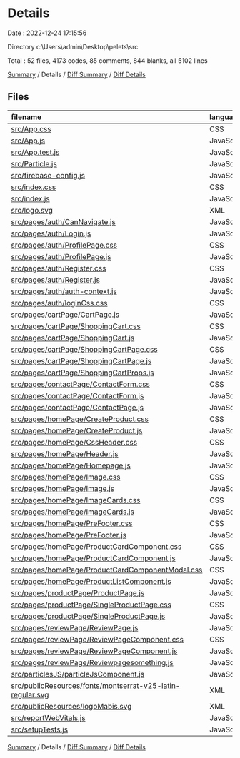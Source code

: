 # Details

Date : 2022-12-24 17:15:56

Directory c:\\Users\\admin\\Desktop\\pelets\\src

Total : 52 files,  4173 codes, 85 comments, 844 blanks, all 5102 lines

[Summary](results.md) / Details / [Diff Summary](diff.md) / [Diff Details](diff-details.md)

## Files
| filename | language | code | comment | blank | total |
| :--- | :--- | ---: | ---: | ---: | ---: |
| [src/App.css](/src/App.css) | CSS | 24 | 1 | 5 | 30 |
| [src/App.js](/src/App.js) | JavaScript | 62 | 0 | 11 | 73 |
| [src/App.test.js](/src/App.test.js) | JavaScript | 7 | 0 | 2 | 9 |
| [src/Particle.js](/src/Particle.js) | JavaScript | 9 | 0 | 3 | 12 |
| [src/firebase-config.js](/src/firebase-config.js) | JavaScript | 12 | 0 | 6 | 18 |
| [src/index.css](/src/index.css) | CSS | 15 | 0 | 3 | 18 |
| [src/index.js](/src/index.js) | JavaScript | 10 | 5 | 3 | 18 |
| [src/logo.svg](/src/logo.svg) | XML | 1 | 0 | 0 | 1 |
| [src/pages/auth/CanNavigate.js](/src/pages/auth/CanNavigate.js) | JavaScript | 11 | 0 | 4 | 15 |
| [src/pages/auth/Login.js](/src/pages/auth/Login.js) | JavaScript | 159 | 1 | 50 | 210 |
| [src/pages/auth/ProfilePage.css](/src/pages/auth/ProfilePage.css) | CSS | 109 | 1 | 22 | 132 |
| [src/pages/auth/ProfilePage.js](/src/pages/auth/ProfilePage.js) | JavaScript | 242 | 3 | 78 | 323 |
| [src/pages/auth/Register.css](/src/pages/auth/Register.css) | CSS | 28 | 0 | 2 | 30 |
| [src/pages/auth/Register.js](/src/pages/auth/Register.js) | JavaScript | 191 | 1 | 56 | 248 |
| [src/pages/auth/auth-context.js](/src/pages/auth/auth-context.js) | JavaScript | 21 | 0 | 6 | 27 |
| [src/pages/auth/loginCss.css](/src/pages/auth/loginCss.css) | CSS | 141 | 0 | 21 | 162 |
| [src/pages/cartPage/CartPage.js](/src/pages/cartPage/CartPage.js) | JavaScript | 12 | 0 | 3 | 15 |
| [src/pages/cartPage/ShoppingCart.css](/src/pages/cartPage/ShoppingCart.css) | CSS | 11 | 0 | 3 | 14 |
| [src/pages/cartPage/ShoppingCart.js](/src/pages/cartPage/ShoppingCart.js) | JavaScript | 39 | 1 | 13 | 53 |
| [src/pages/cartPage/ShoppingCartPage.css](/src/pages/cartPage/ShoppingCartPage.css) | CSS | 446 | 2 | 89 | 537 |
| [src/pages/cartPage/ShoppingCartPage.js](/src/pages/cartPage/ShoppingCartPage.js) | JavaScript | 194 | 1 | 35 | 230 |
| [src/pages/cartPage/ShoppingCartProps.js](/src/pages/cartPage/ShoppingCartProps.js) | JavaScript | 25 | 0 | 5 | 30 |
| [src/pages/contactPage/ContactForm.css](/src/pages/contactPage/ContactForm.css) | CSS | 138 | 0 | 18 | 156 |
| [src/pages/contactPage/ContactForm.js](/src/pages/contactPage/ContactForm.js) | JavaScript | 67 | 0 | 16 | 83 |
| [src/pages/contactPage/ContactPage.js](/src/pages/contactPage/ContactPage.js) | JavaScript | 12 | 0 | 3 | 15 |
| [src/pages/homePage/CreateProduct.css](/src/pages/homePage/CreateProduct.css) | CSS | 35 | 0 | 5 | 40 |
| [src/pages/homePage/CreateProduct.js](/src/pages/homePage/CreateProduct.js) | JavaScript | 128 | 0 | 33 | 161 |
| [src/pages/homePage/CssHeader.css](/src/pages/homePage/CssHeader.css) | CSS | 234 | 4 | 41 | 279 |
| [src/pages/homePage/Header.js](/src/pages/homePage/Header.js) | JavaScript | 60 | 1 | 16 | 77 |
| [src/pages/homePage/Homepage.js](/src/pages/homePage/Homepage.js) | JavaScript | 21 | 0 | 3 | 24 |
| [src/pages/homePage/Image.css](/src/pages/homePage/Image.css) | CSS | 134 | 0 | 24 | 158 |
| [src/pages/homePage/Image.js](/src/pages/homePage/Image.js) | JavaScript | 20 | 0 | 4 | 24 |
| [src/pages/homePage/ImageCards.css](/src/pages/homePage/ImageCards.css) | CSS | 58 | 0 | 9 | 67 |
| [src/pages/homePage/ImageCards.js](/src/pages/homePage/ImageCards.js) | JavaScript | 33 | 0 | 5 | 38 |
| [src/pages/homePage/PreFooter.css](/src/pages/homePage/PreFooter.css) | CSS | 51 | 0 | 9 | 60 |
| [src/pages/homePage/PreFooter.js](/src/pages/homePage/PreFooter.js) | JavaScript | 30 | 0 | 8 | 38 |
| [src/pages/homePage/ProductCardComponent.css](/src/pages/homePage/ProductCardComponent.css) | CSS | 98 | 12 | 16 | 126 |
| [src/pages/homePage/ProductCardComponent.js](/src/pages/homePage/ProductCardComponent.js) | JavaScript | 217 | 27 | 66 | 310 |
| [src/pages/homePage/ProductCardComponentModal.css](/src/pages/homePage/ProductCardComponentModal.css) | CSS | 110 | 0 | 21 | 131 |
| [src/pages/homePage/ProductListComponent.js](/src/pages/homePage/ProductListComponent.js) | JavaScript | 40 | 18 | 12 | 70 |
| [src/pages/productPage/ProductPage.js](/src/pages/productPage/ProductPage.js) | JavaScript | 12 | 0 | 3 | 15 |
| [src/pages/productPage/SingleProductPage.css](/src/pages/productPage/SingleProductPage.css) | CSS | 58 | 0 | 10 | 68 |
| [src/pages/productPage/SingleProductPage.js](/src/pages/productPage/SingleProductPage.js) | JavaScript | 48 | 0 | 13 | 61 |
| [src/pages/reviewPage/ReviewPage.js](/src/pages/reviewPage/ReviewPage.js) | JavaScript | 15 | 0 | 3 | 18 |
| [src/pages/reviewPage/ReviewPageComponent.css](/src/pages/reviewPage/ReviewPageComponent.css) | CSS | 133 | 0 | 17 | 150 |
| [src/pages/reviewPage/ReviewPageComponent.js](/src/pages/reviewPage/ReviewPageComponent.js) | JavaScript | 170 | 0 | 39 | 209 |
| [src/pages/reviewPage/Reviewpagesomething.js](/src/pages/reviewPage/Reviewpagesomething.js) | JavaScript | 92 | 0 | 18 | 110 |
| [src/particlesJS/particleJsComponent.js](/src/particlesJS/particleJsComponent.js) | JavaScript | 49 | 3 | 8 | 60 |
| [src/publicResources/fonts/montserrat-v25-latin-regular.svg](/src/publicResources/fonts/montserrat-v25-latin-regular.svg) | XML | 327 | 0 | 1 | 328 |
| [src/publicResources/logoMabis.svg](/src/publicResources/logoMabis.svg) | XML | 1 | 0 | 0 | 1 |
| [src/reportWebVitals.js](/src/reportWebVitals.js) | JavaScript | 12 | 0 | 2 | 14 |
| [src/setupTests.js](/src/setupTests.js) | JavaScript | 1 | 4 | 1 | 6 |

[Summary](results.md) / Details / [Diff Summary](diff.md) / [Diff Details](diff-details.md)